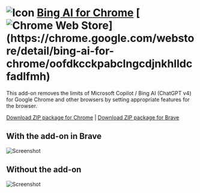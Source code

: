 # ![Icon](package/icon-48.png) [Bing AI for Chrome](https://chrome.google.com/webstore/detail/bing-ai-for-chrome/oofdkcckpabclngcdjnkhlldcfadlfmh) [![Chrome Web Store](https://img.shields.io/chrome-web-store/users/oofdkcckpabclngcdjnkhlldcfadlfmh?color=black&label=Number%20of%20installations:)](https://chrome.google.com/webstore/detail/bing-ai-for-chrome/oofdkcckpabclngcdjnkhlldcfadlfmh)

This add-on removes the limits of Microsoft Copilot / Bing AI (ChatGPT v4) for Google Chrome and other browsers by setting appropriate features for the browser.

[Download ZIP package for Chrome](https://github.com/vladkryv/app-bing-ai-for-chrome/releases/download/1.1.2/extension-chrome.zip) | [Download ZIP package for Brave](https://github.com/vladkryv/app-bing-ai-for-chrome/releases/download/1.1.2/extension-brave.zip)

## With the add-on in Brave

![Screenshot](screenshot-brave.jpg)

## Without the add-on

![Screenshot](message-without.jpg)

